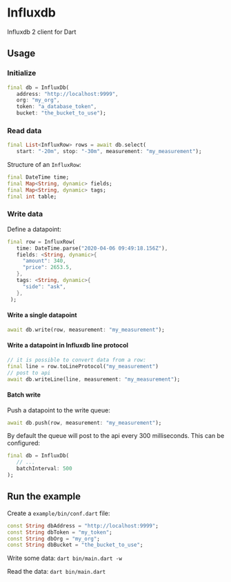 # Influxdb

Influxdb 2 client for Dart

## Usage

### Initialize

   ```dart
   final db = InfluxDb(
      address: "http://localhost:9999",
      org: "my_org",
      token: "a_database_token",
      bucket: "the_bucket_to_use");
   ```

### Read data

   ```dart
   final List<InfluxRow> rows = await db.select(
      start: "-20m", stop: "-30m", measurement: "my_measurement");
   ```

Structure of an `InfluxRow`:

   ```dart
  final DateTime time;
  final Map<String, dynamic> fields;
  final Map<String, dynamic> tags;
  final int table;
   ```

### Write data

Define a datapoint:

   ```dart
   final row = InfluxRow(
      time: DateTime.parse("2020-04-06 09:49:18.156Z"),
      fields: <String, dynamic>{
        "amount": 340,
        "price": 2653.5,
      },
      tags: <String, dynamic>{
        "side": "ask",
      },
    );
   ```

#### Write a single datapoint

   ```dart
  await db.write(row, measurement: "my_measurement");
   ```

#### Write a datapoint in Influxdb line protocol

   ```dart
   // it is possible to convert data from a row:
   final line = row.toLineProtocol("my_measurement")
   // post to api
   await db.writeLine(line, measurement: "my_measurement");
   ```

#### Batch write

Push a datapoint to the write queue:

   ```dart
  await db.push(row, measurement: "my_measurement");
   ```

By default the queue will post to the api every 300 milliseconds. This can be configured:

   ```dart
   final db = InfluxDb(
      // ...
      batchInterval: 500
   );
   ```

## Run the example

Create a `example/bin/conf.dart` file:

   ```dart
   const String dbAddress = "http://localhost:9999";
   const String dbToken = "my_token";
   const String dbOrg = "my_org";
   const String dbBucket = "the_bucket_to_use";
   ```

Write some data: `dart bin/main.dart -w`

Read the data: `dart bin/main.dart`